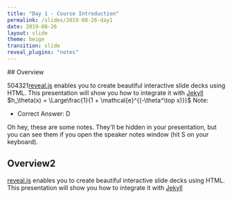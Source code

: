 ```yaml
---
title: "Day 1 - Course Introduction"
permalink: /slides/2019-08-26-day1
date: 2019-08-26
layout: slide
theme: beige
transition: slide
reveal_plugins: "notes"
---
```


<section data-markdown>
## Overview

504321[reveal.js](https://github.com/hakimel/reveal.js/) enables you to create
beautiful interactive slide decks using HTML. This presentation will show you
how to integrate it with [Jekyll](http://jekyllrb.com/) $h_\theta(x) = \Large\frac{1}{1 + \mathcal{e}^{(-\theta^\top x)}}$
Note:
* Correct Answer: D
<aside class="notes">Oh hey, these are some notes. They'll be hidden in your presentation, but you can see them if you open the speaker notes window (hit S on your keyboard).</aside>


</section>

<section data-markdown>
	
	
## Overview2

[reveal.js](https://github.com/hakimel/reveal.js/) enables you to create
beautiful interactive slide decks using HTML. This presentation will show you
how to integrate it with [Jekyll](http://jekyllrb.com/)
</section>
